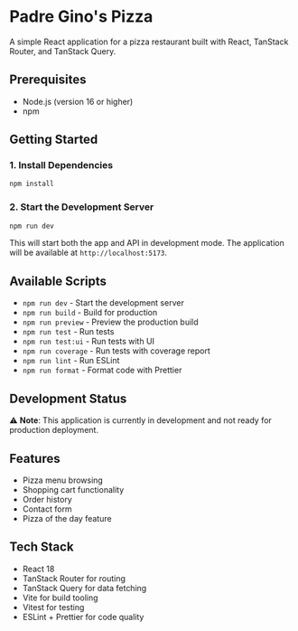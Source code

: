 # Padre Gino's Pizza

A simple React application for a pizza restaurant built with React, TanStack Router, and TanStack Query.

## Prerequisites

- Node.js (version 16 or higher)
- npm

## Getting Started

### 1. Install Dependencies

```bash
npm install
```

### 2. Start the Development Server

```bash
npm run dev
```

This will start both the app and API in development mode. The application will be available at `http://localhost:5173`.

## Available Scripts

- `npm run dev` - Start the development server
- `npm run build` - Build for production
- `npm run preview` - Preview the production build
- `npm run test` - Run tests
- `npm run test:ui` - Run tests with UI
- `npm run coverage` - Run tests with coverage report
- `npm run lint` - Run ESLint
- `npm run format` - Format code with Prettier

## Development Status

⚠️ **Note**: This application is currently in development and not ready for production deployment.

## Features

- Pizza menu browsing
- Shopping cart functionality
- Order history
- Contact form
- Pizza of the day feature

## Tech Stack

- React 18
- TanStack Router for routing
- TanStack Query for data fetching
- Vite for build tooling
- Vitest for testing
- ESLint + Prettier for code quality
